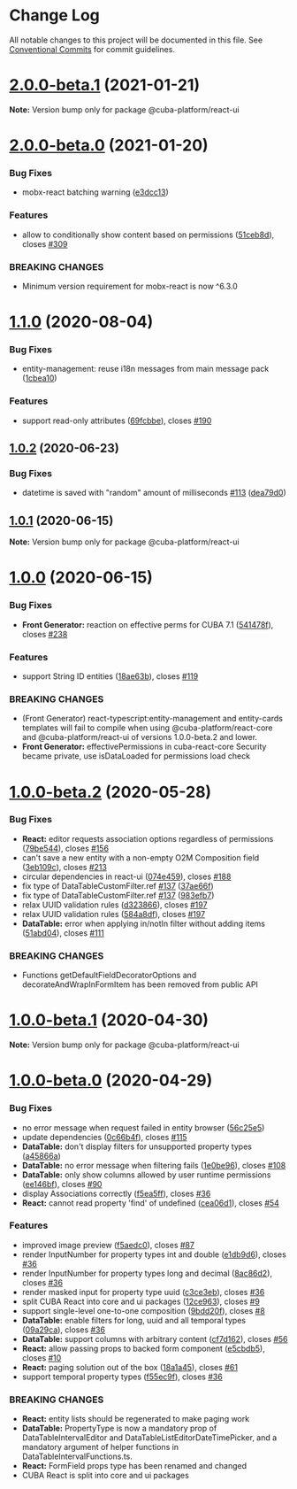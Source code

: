 # Change Log

All notable changes to this project will be documented in this file.
See [Conventional Commits](https://conventionalcommits.org) for commit guidelines.

# [2.0.0-beta.1](https://github.com/cuba-platform/frontend/tree/master/packages/cuba-react-ui/compare/@cuba-platform/react-ui@2.0.0-beta.0...@cuba-platform/react-ui@2.0.0-beta.1) (2021-01-21)

**Note:** Version bump only for package @cuba-platform/react-ui





# [2.0.0-beta.0](https://github.com/cuba-platform/frontend/tree/master/packages/cuba-react-ui/compare/@cuba-platform/react-ui@2.0.0-dev.1...@cuba-platform/react-ui@2.0.0-beta.0) (2021-01-20)


### Bug Fixes

* mobx-react batching warning ([e3dcc13](https://github.com/cuba-platform/frontend/tree/master/packages/cuba-react-ui/commit/e3dcc135c915605fd1ec974fc73cc41a7a68c679))


### Features

* allow to conditionally show content based on permissions ([51ceb8d](https://github.com/cuba-platform/frontend/tree/master/packages/cuba-react-ui/commit/51ceb8dc8bdaef0978da237060d56bc9eb8c1415)), closes [#309](https://github.com/cuba-platform/frontend/tree/master/packages/cuba-react-ui/issues/309)


### BREAKING CHANGES

* Minimum version requirement for mobx-react is now ^6.3.0





# [1.1.0](https://github.com/cuba-platform/frontend/tree/master/packages/cuba-react-ui/compare/@cuba-platform/react-ui@1.0.2...@cuba-platform/react-ui@1.1.0) (2020-08-04)


### Bug Fixes

* entity-management: reuse i18n messages from main message pack ([1cbea10](https://github.com/cuba-platform/frontend/tree/master/packages/cuba-react-ui/commit/1cbea104f3fe3edc221c2f2e1e5800741a90dd41))


### Features

* support read-only attributes ([69fcbbe](https://github.com/cuba-platform/frontend/tree/master/packages/cuba-react-ui/commit/69fcbbed31a949a710ddaab27a444a4f2f6394a3)), closes [#190](https://github.com/cuba-platform/frontend/tree/master/packages/cuba-react-ui/issues/190)





## [1.0.2](https://github.com/cuba-platform/frontend/tree/master/packages/cuba-react-ui/compare/@cuba-platform/react-ui@1.0.1...@cuba-platform/react-ui@1.0.2) (2020-06-23)


### Bug Fixes

* datetime is saved with "random" amount of milliseconds [#113](https://github.com/cuba-platform/frontend/tree/master/packages/cuba-react-ui/issues/113) ([dea79d0](https://github.com/cuba-platform/frontend/tree/master/packages/cuba-react-ui/commit/dea79d089dea58bece9034ae89a0b041213e2a24))





## [1.0.1](https://github.com/cuba-platform/frontend/tree/master/packages/cuba-react-ui/compare/@cuba-platform/react-ui@1.0.0...@cuba-platform/react-ui@1.0.1) (2020-06-15)

**Note:** Version bump only for package @cuba-platform/react-ui





# [1.0.0](https://github.com/cuba-platform/frontend/tree/master/packages/cuba-react-ui/compare/@cuba-platform/react-ui@1.0.0-beta.2...@cuba-platform/react-ui@1.0.0) (2020-06-15)


### Bug Fixes

* **Front Generator:** reaction on effective perms for CUBA 7.1 ([541478f](https://github.com/cuba-platform/frontend/tree/master/packages/cuba-react-ui/commit/541478f903ba51fc0e57dcac9bd073005b8a915a)), closes [#238](https://github.com/cuba-platform/frontend/tree/master/packages/cuba-react-ui/issues/238)


### Features

* support String ID entities ([18ae63b](https://github.com/cuba-platform/frontend/tree/master/packages/cuba-react-ui/commit/18ae63baf80d6e353da276a3ec96ef1c1aa53849)), closes [#119](https://github.com/cuba-platform/frontend/tree/master/packages/cuba-react-ui/issues/119)


### BREAKING CHANGES

* (Front Generator) react-typescript:entity-management and entity-cards
templates will fail to compile when using @cuba-platform/react-core and
@cuba-platform/react-ui of versions 1.0.0-beta.2 and lower.
* **Front Generator:** effectivePermissions in cuba-react-core Security became private, use isDataLoaded for permissions
load check





# [1.0.0-beta.2](https://github.com/cuba-platform/frontend/tree/master/packages/cuba-react-ui/compare/@cuba-platform/react-ui@1.0.0-beta.1...@cuba-platform/react-ui@1.0.0-beta.2) (2020-05-28)


### Bug Fixes

* **React:** editor requests association options regardless of permissions ([79be544](https://github.com/cuba-platform/frontend/tree/master/packages/cuba-react-ui/commit/79be54417eee28be40136a43a68f4c39ee893194)), closes [#156](https://github.com/cuba-platform/frontend/tree/master/packages/cuba-react-ui/issues/156)
* can't save a new entity with a non-empty O2M Composition field ([3eb109c](https://github.com/cuba-platform/frontend/tree/master/packages/cuba-react-ui/commit/3eb109c2403e0f31143217274dd42f2484acb7b4)), closes [#213](https://github.com/cuba-platform/frontend/tree/master/packages/cuba-react-ui/issues/213)
* circular dependencies in react-ui ([074e459](https://github.com/cuba-platform/frontend/tree/master/packages/cuba-react-ui/commit/074e4592d48ef63585729b3df333913b71d72115)), closes [#188](https://github.com/cuba-platform/frontend/tree/master/packages/cuba-react-ui/issues/188)
* fix type of DataTableCustomFilter.ref [#137](https://github.com/cuba-platform/frontend/tree/master/packages/cuba-react-ui/issues/137) ([37ae66f](https://github.com/cuba-platform/frontend/tree/master/packages/cuba-react-ui/commit/37ae66f623c0b24c66bf2a6d60e48e8d44ee85f0))
* fix type of DataTableCustomFilter.ref [#137](https://github.com/cuba-platform/frontend/tree/master/packages/cuba-react-ui/issues/137) ([983efb7](https://github.com/cuba-platform/frontend/tree/master/packages/cuba-react-ui/commit/983efb7bf033a3275b2824c8ca5741a18719ef12))
* relax UUID validation rules ([d323866](https://github.com/cuba-platform/frontend/tree/master/packages/cuba-react-ui/commit/d3238662edd297c9b7f814cea63450a268873a4b)), closes [#197](https://github.com/cuba-platform/frontend/tree/master/packages/cuba-react-ui/issues/197)
* relax UUID validation rules ([584a8df](https://github.com/cuba-platform/frontend/tree/master/packages/cuba-react-ui/commit/584a8df7ec205ca27a4fd1901e9ac79c7db2785b)), closes [#197](https://github.com/cuba-platform/frontend/tree/master/packages/cuba-react-ui/issues/197)
* **DataTable:** error when applying in/notIn filter without adding items ([51abd04](https://github.com/cuba-platform/frontend/tree/master/packages/cuba-react-ui/commit/51abd049768294c9a451917a0d2a7fbc82f207af)), closes [#111](https://github.com/cuba-platform/frontend/tree/master/packages/cuba-react-ui/issues/111)


### BREAKING CHANGES

* Functions getDefaultFieldDecoratorOptions and decorateAndWrapInFormItem
has been removed from public API





# [1.0.0-beta.1](https://github.com/cuba-platform/frontend/tree/master/packages/cuba-react-ui/compare/@cuba-platform/react-ui@1.0.0-beta.0...@cuba-platform/react-ui@1.0.0-beta.1) (2020-04-30)

**Note:** Version bump only for package @cuba-platform/react-ui





# [1.0.0-beta.0](https://github.com/cuba-platform/frontend/compare/release_19.1...@cuba-platform/react-ui@1.0.0-beta.0) (2020-04-29)

### Bug Fixes

* no error message when request failed in entity browser ([56c25e5](https://github.com/cuba-platform/frontend/commit/56c25e59554e131b98ece8bfd7c9997a2a6c77a4))
* update dependencies ([0c66b4f](https://github.com/cuba-platform/frontend/commit/0c66b4f5db14829afa0bf54ede710e85417e44bd)), closes [#115](https://github.com/cuba-platform/frontend/issues/115)
* **DataTable:** don't display filters for unsupported property types ([a45866a](https://github.com/cuba-platform/frontend/commit/a45866ab097c3ef9c87e177de4b33e3a2e180c8f))
* **DataTable:** no error message when filtering fails ([1e0be96](https://github.com/cuba-platform/frontend/commit/1e0be9692362cf01d904e2cb12045146ea088a6d)), closes [#108](https://github.com/cuba-platform/frontend/issues/108)
* **DataTable:** only show columns allowed by user runtime permissions ([ee146bf](https://github.com/cuba-platform/frontend/commit/ee146bf10af2eba25db4915d45760454e6db2936)), closes [#90](https://github.com/cuba-platform/frontend/issues/90)
* display Associations correctly ([f5ea5ff](https://github.com/cuba-platform/frontend/commit/f5ea5ff1eac38a83e24c1c3fbcfe87a5e2752e7f)), closes [#36](https://github.com/cuba-platform/frontend/issues/36)
* **React:** cannot read property 'find' of undefined ([cea06d1](https://github.com/cuba-platform/frontend/commit/cea06d1466aa15f972753fee4b417818274118a5)), closes [#54](https://github.com/cuba-platform/frontend/issues/54)


### Features

* improved image preview ([f5aedc0](https://github.com/cuba-platform/frontend/commit/f5aedc00a99a4143c6fccfe56c3dfef50b2ec53f)), closes [#87](https://github.com/cuba-platform/frontend/issues/87)
* render InputNumber for property types int and double ([e1db9d6](https://github.com/cuba-platform/frontend/commit/e1db9d60b31e8bd0005e0094e48e95c056dfa960)), closes [#36](https://github.com/cuba-platform/frontend/issues/36)
* render InputNumber for property types long and decimal ([8ac86d2](https://github.com/cuba-platform/frontend/commit/8ac86d2a7a44f823659aa08b32d87871d3a42bc6)), closes [#36](https://github.com/cuba-platform/frontend/issues/36)
* render masked input for property type uuid ([c3ce3eb](https://github.com/cuba-platform/frontend/commit/c3ce3ebee70d941efc011aa4412f3d0c231690d0)), closes [#36](https://github.com/cuba-platform/frontend/issues/36)
* split CUBA React into core and ui packages ([12ce963](https://github.com/cuba-platform/frontend/commit/12ce963d3c54660732e1b933d5c68adf6b239cbd)), closes [#9](https://github.com/cuba-platform/frontend/issues/9)
* support single-level one-to-one composition ([9bdd20f](https://github.com/cuba-platform/frontend/commit/9bdd20f482508dc182183c63e6aad89ad4843b5a)), closes [#8](https://github.com/cuba-platform/frontend/issues/8)
* **DataTable:** enable filters for long, uuid and all temporal types ([09a29ca](https://github.com/cuba-platform/frontend/commit/09a29ca9df9e641b5f7a9f9bf8efe73ebcb2b2aa)), closes [#36](https://github.com/cuba-platform/frontend/issues/36)
* **DataTable:** support columns with arbitrary content ([cf7d162](https://github.com/cuba-platform/frontend/commit/cf7d162a4ead576dd35d9bb2b33e2f9a491f2006)), closes [#56](https://github.com/cuba-platform/frontend/issues/56)
* **React:** allow passing props to backed form component ([e5cbdb5](https://github.com/cuba-platform/frontend/commit/e5cbdb59fea520807aa7321ac0edeb76bcf99cbe)), closes [#10](https://github.com/cuba-platform/frontend/issues/10)
* **React:** paging solution out of the box ([18a1a45](https://github.com/cuba-platform/frontend/commit/18a1a4551304fcae124a3a50578b04b4a34ad346)), closes [#61](https://github.com/cuba-platform/frontend/issues/61)
* support temporal property types ([f55ec9f](https://github.com/cuba-platform/frontend/commit/f55ec9f7c558ef82a4b6699511a2045f9058f949)), closes [#36](https://github.com/cuba-platform/frontend/issues/36)


### BREAKING CHANGES

* **React:** entity lists  should be regenerated to make paging work
* **DataTable:** PropertyType is now a mandatory prop of DataTableIntervalEditor and
DataTableListEditorDateTimePicker, and a mandatory argument of helper functions
in DataTableIntervalFunctions.ts.
* **React:** FormField props type has been renamed and changed
* CUBA React is split into core and ui packages
